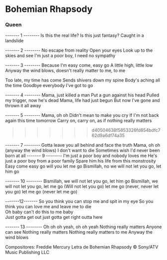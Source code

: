 # Bohemian Rhapsody

### Queen

------- 1 --------
Is this the real life?
Is this just fantasy?
Caught in a landslide


------- 2 --------
No escape from reality
Open your eyes
Look up to the skies and see
I'm just a poor boy, I need no sympathy

------- 3 --------
Because I'm easy come, easy go
A little high, little low
Anyway the wind blows, doesn't really matter to me, to me



Too late, my time has come
Sends shivers down my spine
Body's aching all the time
Goodbye everybody I've got to go



------- 4 --------
Mama, just killed a man
Put a gun against his head
Pulled my trigger, now he's dead
Mama, life had just begun
But now I've gone and thrown it all away

------- 5 --------
Mama, oh oh
Didn't mean to make you cry
If I'm not back again this time tomorrow
Carry on, carry on, as if nothing really matters
>>>>>>> d40504638f5853326fd854bdfc762d9a6df74a35


------- 7 --------
Gotta leave you all behind and face the truth
Mama, oh oh (anyway the wind blows)
I don't want to die
Sometimes wish I'd never been born at all
------- 9 --------
I'm just a poor boy and nobody loves me
He's just a poor boy from a poor family
Spare him his life from this monstrosity
Easy come easy go will you let me go
Bismillah, no we will not let you go, let him go

------- 10 --------
Bismillah, we will not let you go, let him go
Bismillah, we will not let you go, let me go
(Will not let you go) let me go (never, never let you go) let me go (never let me go)

-------12-------
So you think you can stop me and spit in my eye
So you think you can love me and leave me to die  
Oh baby can't do this to me baby  
Just gotta get out just gotta get right outta here

------- 13 --------
Oh oh oh yeah, oh oh yeah
Nothing really matters
Anyone can see
Nothing really matters
Nothing really matters to me
Anyway the wind blows

Compositores: Freddie Mercury
Letra de Bohemian Rhapsody © Sony/ATV Music Publishing LLC
